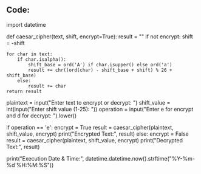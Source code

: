 
## Code:

import datetime

def caesar_cipher(text, shift, encrypt=True):
    result = ""
    if not encrypt:
        shift = -shift

    for char in text:
        if char.isalpha():
            shift_base = ord('A') if char.isupper() else ord('a')
            result += chr((ord(char) - shift_base + shift) % 26 + shift_base)
        else:
            result += char
    return result
plaintext = input("Enter text to encrypt or decrypt: ")
shift_value = int(input("Enter shift value (1-25): "))
operation = input("Enter e for encrypt and d for decrypt: ").lower()

if operation == 'e':
    encrypt = True
    result = caesar_cipher(plaintext, shift_value, encrypt)
    print("Encrypted Text:", result)
else:
    encrypt = False
    result = caesar_cipher(plaintext, shift_value, encrypt)
    print("Decrypted Text:", result)

print("Execution Date & Time:", datetime.datetime.now().strftime("%Y-%m-%d %H:%M:%S"))
